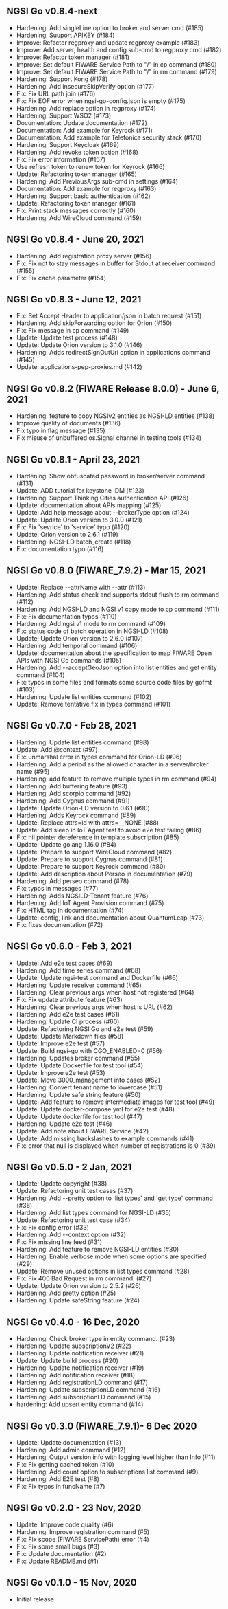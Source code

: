 ## NGSI Go v0.8.4-next

-   Hardening: Add singleLine option to broker and server cmd (#185)
-   Hardening: Suuport APIKEY (#184)
-   Improve: Refactor regproxy and update regproxy example (#183)
-   Improve: Add server, health and config sub-cmd to regproxy cmd (#182)
-   Improve: Refactor token manager (#181)
-   Improve: Set default FIWARE Service Path to "/" in cp command (#180)
-   Improve: Set default FIWARE Service Path to "/" in rm command (#179)
-   Hardening: Support Kong (#178)
-   Hardening: Add insecureSkipVerify option (#177)
-   Fix: Fix URL path join (#176)
-   Fix: Fix EOF error when ngsi-go-config.json is empty (#175)
-   Hardening: Add replace option in regproxy (#174)
-   Hardening: Support WSO2 (#173)
-   Documentation: Update documentation (#172)
-   Documentation: Add example for Keyrock (#171)
-   Documentation: Add example for Telefonica security stack (#170)
-   Hardening: Support Keycloak (#169)
-   Hardening: Add revoke token option (#168)
-   Fix: Fix error information (#167)
-   Use refresh token to renew token for Keyrock (#166)
-   Update: Refactoring token manager (#165)
-   Hardening: Add PreviousArgs sub-cmd in settings (#164)
-   Documentation: Add example for regproxy (#163)
-   Hardening: Support basic authentication (#162)
-   Update: Refactoring token manager (#161)
-   Fix: Print stack messages correctly (#160)
-   Hardening: Add WireCloud command (#159)

## NGSI Go v0.8.4 - June 20, 2021

-   Hardening: Add registration proxy server (#156)
-   Fix: Fix not to stay messages in buffer for Stdout at receiver command (#155)
-   Fix: Fix cache parameter (#154)

## NGSI Go v0.8.3 - June 12, 2021

-   Fix: Set Accept Header to application/json in batch request (#151)
-   Hardening: Add skipForwarding option for Orion (#150)
-   Fix: Fix message in cp command (#149)
-   Update: Update test process (#148)
-   Update: Update Orion version to 3.1.0 (#146)
-   Hardening: Adds redirectSignOutUri option in applications command (#145)
-   Update: applications-pep-proxies.md (#142)

## NGSI Go v0.8.2 (FIWARE Release 8.0.0) - June 6, 2021

-   Hardening: feature to copy NGSIv2 entities as NGSI-LD entities (#138)
-   Improve quality of documents (#136)
-   Fix typo in flag message (#135)
-   Fix misuse of unbuffered os.Signal channel in testing tools (#134)

## NGSI Go v0.8.1 - April 23, 2021

-   Hardening: Show obfuscated password in broker/server command (#131)
-   Update: ADD tutorial for keystone IDM (#123)
-   Hardening: Support Thinking Cities authentication API (#126)
-   Update: documentation about APIs mapping (#125)
-   Update: Add help message about --brokerType option (#124)
-   Update: Update Orion version to 3.0.0 (#121)
-   Fix: Fix 'sevrice' to 'service' typo (#120)
-   Update: Orion version to 2.6.1 (#119)
-   Hardening: NGSI-LD batch_create (#118)
-   Fix: documentation typo (#116)

## NGSI Go v0.8.0 (FIWARE_7.9.2) - Mar 15, 2021

-   Update: Replace --attrName with --attr (#113)
-   Hardening: Add status check and supports stdout flush to rm command (#112)
-   Hardening: Add NGSI-LD and NGSI v1 copy mode to cp command (#111)
-   Fix: Fix documentation typos (#110)
-   Hardening: Add ngsi v1 mode to rm command (#109)
-   Fix: status code of batch operation in NGSI-LD (#108)
-   Update: Update Orion version to 2.6.0 (#107)
-   Hardening: Add temporal command (#106)
-   Update: documentation about the specification to map FIWARE Open APIs with NGSI Go commands (#105)
-   Hardening: Add --acceptGeoJson option into list entities and get entity command (#104)
-   Fix: typos in some files and formats some source code files by gofmt (#103)
-   Hardening: Update list entities command (#102)
-   Update: Remove tentative fix in types command (#101) 

## NGSI Go v0.7.0 - Feb 28, 2021

-   Hardening: Update list entities command (#98)
-   Update: Add @context (#97)
-   Fix: unmarshal error in types command for Orion-LD (#96)
-   Hardening: Add a period as the allowed character in a server/broker name (#95)
-   Hardening: add feature to remove multiple types in rm command (#94)
-   Hardening: Add buffering feature (#93)
-   Hardening: Add scorpio command (#92)
-   Hardening: Add Cygnus command (#91)
-   Update: Update Orion-LD version to 0.6.1 (#90)
-   Hardening: Adds Keyrock command (#89)
-   Update: Replace attrs=id with attrs=__NONE (#88)
-   Update: Add sleep in IoT Agent test to avoid e2e test failing (#86)
-   Fix: nil pointer dereference in template subscription (#85)
-   Update: Update golang 1.16.0 (#84)
-   Update: Prepare to support WireCloud command (#82)
-   Update: Prepare to support Cygnus command (#81)
-   Update: Prepare to support Keyrock command (#80)
-   Update: Add description about Perseo in documentation (#79)
-   Hardening: Add perseo command (#78)
-   Fix: typos in messages (#77)
-   Hardening: Adds NGSILD-Tenant feature (#76)
-   Hardening: Add IoT Agent Provision command (#75)
-   Fix: HTML tag in documentation (#74)
-   Update: config, link and documentation about QuantumLeap (#73)
-   Fix: fixes documentation (#72)

## NGSI Go v0.6.0 - Feb 3, 2021

-   Update: Add e2e test cases (#69)
-   Hardening: Add time series command (#68)
-   Update: Update ngsi-test command and Dockerfile (#66)
-   Hardening: Update receiver command (#65)
-   Hardening: Clear previous args when host not registered (#64)
-   Fix: Fix update attribute feature (#63)
-   Hardening: Clear previous args when host is URL (#62)
-   Hardening: Add e2e test cases (#61)
-   Hardening: Update CI process (#60)
-   Update: Refactoring NGSI Go and e2e test (#59)
-   Update: Update Markdown files (#58)
-   Update: Improve e2e test (#57)
-   Update: Build ngsi-go with CGO_ENABLED=0 (#56)
-   Hardening: Updates broker command (#55)
-   Update: Update Dockerfile for test tool (#54)
-   Update: Improve e2e test (#53)
-   Update: Move 3000_management into cases (#52)
-   Hardening: Convert tenant name to lowercase (#51)
-   Hardening: Update safe string feature (#50)
-   Update: Add feature to remove intermediate images for test tool (#49)
-   Update: Update docker-compose.yml for e2e test (#48)
-   Update: Update dockerfile for test tool (#47)
-   Hardening: Update e2e test (#46)
-   Update: Add note about FIWARE Service (#42)
-   Update: Add missing backslashes to example commands (#41)
-   Fix: error that null is displayed when number of registrations is 0 (#39)

## NGSI Go v0.5.0 - 2 Jan, 2021

-   Update: Update copyright (#38)
-   Update: Refactoring unit test cases (#37)
-   Hardening: Add --pretty option to 'list types' and 'get type' command (#36)
-   Hardening: Add list types command for NGSI-LD (#35)
-   Update: Refactoring unit test case (#34)
-   Fix: Fix config error (#33)
-   Hardening: Add --context option (#32)
-   Fix: Fix missing line feed (#31)
-   Hardening: Add feature to remove NGSI-LD entities (#30)
-   Hardening: Enable verbose mode when some options are specified (#29)
-   Update: Remove unused options in list types command (#28)
-   Fix: Fix 400 Bad Request  in rm command. (#27)
-   Update: Update Orion version to 2.5.2 (#26)
-   Hardening: Add pretty option (#25)
-   Hardening: Update safeString feature (#24)

## NGSI Go v0.4.0 - 16 Dec, 2020

-   Hardening: Check broker type in entity command. (#23)
-   Hardening: Update subscriptionV2 (#22)
-   Hardening: Update notification receiver (#21)
-   Update: Update build process (#20)
-   Hardening: Update notification receiver (#19)
-   Hardening: Add notification receiver (#18)
-   Hardening: Add registrationLD command (#17)
-   Hardening: Update subscriptionLD command (#16)
-   Hardening: Add subscriptionLD command (#15)
-   hardening: Add upsert entity command (#14)


## NGSI Go v0.3.0 (FIWARE_7.9.1)- 6 Dec 2020

-   Update: Update documentation (#13)
-   Hardening: Add admin command (#12)
-   Hardening: Output version info with logging level higher than Info (#11)
-   Fix: Fix getting cached token (#10)
-   Hardening: Add count option to subscriptions list command (#9)
-   Hardening: Add E2E test (#8)
-   Fix: Fix typos in funcName (#7)

## NGSI Go v0.2.0 - 23 Nov, 2020

-   Update: Improve code quality (#6)
-   Hardening: Improve registration command (#5)
-   Fix: Fix scope (FIWARE ServicePath) error (#4)
-   Fix: Fix some small bugs (#3)
-   Fix: Update documentation (#2)
-   Fix: Update README.md (#1)

## NGSI Go v0.1.0 - 15 Nov, 2020

-   Initial release
